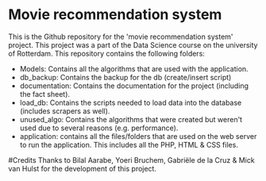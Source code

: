 # Movie recommendation system
This is the Github repository for the 'movie recommendation system' project. This project was a part of the Data Science course on the university of Rotterdam. 
This repository contains the following folders:
- Models: Contains all the algorithms that are used with the application.
- db_backup: Contains the backup for the db (create/insert script)
- documentation: Contains the documentation for the project (including the fact sheet).
- load_db: Contains the scripts needed to load data into the 
database (includes scrapers as well).
- unused_algo: Contains the algorithms that were created but weren't
used due to several reasons (e.g. performance).
- application: contains all the files/folders that are used on the web server to run the application. This includes all the PHP, HTML & CSS files.

#Credits
Thanks to Bilal Aarabe, Yoeri Bruchem, Gabriële de la Cruz & Mick van Hulst for the development of this project. 